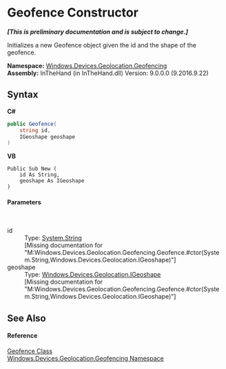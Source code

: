 # Geofence Constructor 
 _**\[This is preliminary documentation and is subject to change.\]**_

Initializes a new Geofence object given the id and the shape of the geofence.

**Namespace:**&nbsp;<a href="N_Windows_Devices_Geolocation_Geofencing">Windows.Devices.Geolocation.Geofencing</a><br />**Assembly:**&nbsp;InTheHand (in InTheHand.dll) Version: 9.0.0.0 (9.2016.9.22)

## Syntax

**C#**<br />
``` C#
public Geofence(
	string id,
	IGeoshape geoshape
)
```

**VB**<br />
``` VB
Public Sub New ( 
	id As String,
	geoshape As IGeoshape
)
```


#### Parameters
&nbsp;<dl><dt>id</dt><dd>Type: <a href="http://msdn2.microsoft.com/en-us/library/s1wwdcbf" target="_blank">System.String</a><br />\[Missing <param name="id"/> documentation for "M:Windows.Devices.Geolocation.Geofencing.Geofence.#ctor(System.String,Windows.Devices.Geolocation.IGeoshape)"\]</dd><dt>geoshape</dt><dd>Type: <a href="T_Windows_Devices_Geolocation_IGeoshape">Windows.Devices.Geolocation.IGeoshape</a><br />\[Missing <param name="geoshape"/> documentation for "M:Windows.Devices.Geolocation.Geofencing.Geofence.#ctor(System.String,Windows.Devices.Geolocation.IGeoshape)"\]</dd></dl>

## See Also


#### Reference
<a href="T_Windows_Devices_Geolocation_Geofencing_Geofence">Geofence Class</a><br /><a href="N_Windows_Devices_Geolocation_Geofencing">Windows.Devices.Geolocation.Geofencing Namespace</a><br />